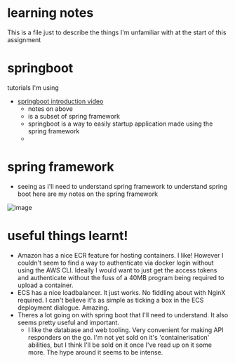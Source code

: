 # learning notes
This is a file just to describe the things I'm unfamiliar with at the start of this assignment

# springboot
tutorials I'm using
* [springboot introduction video](https://www.youtube.com/watch?v=msXL2oDexqw&list=PLqq-6Pq4lTTbx8p2oCgcAQGQyqN8XeA1x)
	- notes on above
	- is a subset of spring framework
	- springboot is a way to easily startup application made using the spring framework
	-
# spring framework
* seeing as I'll need to understand spring framework to understand spring boot here are my notes on the spring framework

![image](https://user-images.githubusercontent.com/57028307/123411504-deffb000-d5f3-11eb-9fcc-4f80513d3d46.png)

# useful things learnt!
* Amazon has a nice ECR feature for hosting containers. I like! However I couldn't seem to find a way to authenticate via docker login without using the AWS CLI. Ideally I would want to just get the access tokens and authenticate without the fuss of a 40MB program being required to upload a container.
* ECS has a nice loadbalancer. It just works. No fiddling about with NginX required. I can't believe it's as simple as ticking a box in the ECS deployment dialogue. Amazing.
* Theres a lot going on with spring boot that I'll need to understand. It also seems pretty useful and important.
	- I like the database and web tooling. Very convenient for making API responders on the go. I'm not yet sold on it's 'containerisation' abilities, but I think I'll be sold on it once I've read up on it some more. The hype around it seems to be intense.
